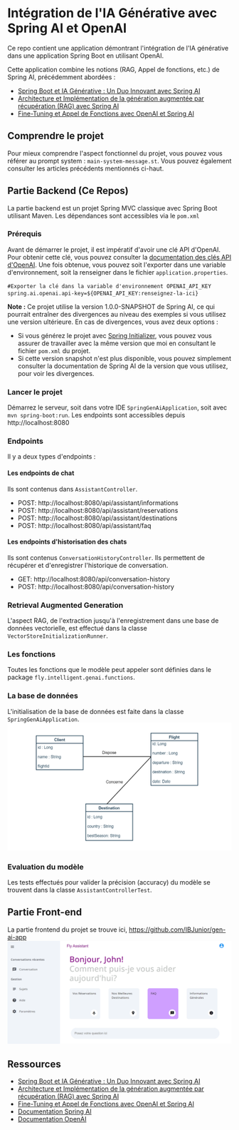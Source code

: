 # Intégration de l'IA Générative avec Spring AI et OpenAI

Ce repo contient une application démontrant l'intégration de l'IA générative dans une application Spring Boot en
utilisant OpenAI.

Cette application combine les notions (RAG, Appel de fonctions, etc.) de Spring AI, précédemment abordées :

- [Spring Boot et IA Générative : Un Duo Innovant avec Spring AI](https://www.linkedin.com/pulse/spring-boot-et-ia-g%25C3%25A9n%25C3%25A9rative-un-duo-innovant-avec-ai-ali-ibrahim-mso7e/?trackingId=oDUZ7rJoRCK6MSND7tIDCQ%3D%3D)
- [Architecture et Implémentation de la génération augmentée par récupération (RAG) avec Spring AI](https://www.linkedin.com/pulse/architecture-et-impl%25C3%25A9mentation-de-la-g%25C3%25A9n%25C3%25A9ration-par-rag-ali-ibrahim-xgu1e/?trackingId=oDUZ7rJoRCK6MSND7tIDCQ%3D%3D)
- [Fine-Tuning et Appel de Fonctions avec OpenAI et Spring AI](https://www.linkedin.com/pulse/fine-tuning-et-appel-de-fonctions-avec-openai-spring-ai-ali-ibrahim-0f15e/?trackingId=oDUZ7rJoRCK6MSND7tIDCQ%3D%3D)

## Comprendre le projet

Pour mieux comprendre l'aspect fonctionnel du projet, vous pouvez vous référer au prompt
system : ``main-system-message.st``. Vous pouvez également consulter les articles précédents mentionnés ci-haut.

## Partie Backend (Ce Repos)

La partie backend est un projet Spring MVC classique avec Spring Boot utilisant Maven. Les dépendances sont
accessibles via le ```pom.xml```

### Prérequis

Avant de démarrer le projet, il est impératif d'avoir une clé API d'OpenAI. Pour obtenir cette clé, vous pouvez
consulter la [documentation des clés API d'OpenAI](https://platform.openai.com/api-keys). Une fois obtenue, vous pouvez
soit l'exporter dans une variable d'environnement, soit la renseigner dans le fichier `application.properties`.

````
#Exporter la clé dans la variable d'environnement OPENAI_API_KEY
spring.ai.openai.api-key=${OPENAI_API_KEY:renseignez-la-ici}
````

**Note :** Ce projet utilise la version 1.0.0-SNAPSHOT de Spring AI, ce qui pourrait entraîner des divergences au
niveau des exemples si vous utilisez
une version ultérieure. En cas de divergences, vous avez deux options :

- Si vous générez le projet avec [Spring Initializer](https://start.spring.io/), vous pouvez vous assurer de travailler
  avec la même version que moi en consultant le fichier `pom.xml` du projet.
- Si cette version snapshot n'est plus disponible, vous pouvez simplement consulter la documentation de Spring AI de la
  version que vous utilisez, pour voir les divergences.

### Lancer le projet

Démarrez le serveur, soit dans votre IDE ``SpringGenAiApplication``, soit avec ``mvn spring-boot:run``.
Les endpoints sont accessibles depuis http://localhost:8080

### Endpoints

Il y a deux types d'endpoints :

#### Les endpoints de chat

Ils sont contenus dans ``AssistantController``.

- POST: http://localhost:8080/api/assistant/informations
- POST: http://localhost:8080/api/assistant/reservations
- POST: http://localhost:8080/api/assistant/destinations
- POST: http://localhost:8080/api/assistant/faq

#### Les endpoints d'historisation des chats

Ils sont contenus ``ConversationHistoryController``. Ils permettent de récupérer et d'enregistrer l'historique de
conversation.

- GET: http://localhost:8080/api/conversation-history
- POST: http://localhost:8080/api/conversation-history

### Retrieval Augmented Generation

L'aspect RAG, de l'extraction jusqu'à l'enregistrement dans une base de données vectorielle, est effectué dans la
classe ``VectorStoreInitializationRunner``.

### Les fonctions

Toutes les fonctions que le modèle peut appeler sont définies dans le package ``fly.intelligent.genai.functions``.

### La base de données

L'initialisation de la base de données est faite dans la classe ``SpringGenAiApplication``.
<img src="src/main/resources/images/illustration-class-diagram.png"/>

### Evaluation du modèle

Les tests effectués pour valider la précision (accuracy) du modèle se trouvent dans la
classe ``AssistantControllerTest``.

## Partie Front-end

La partie frontend du projet se trouve ici, https://github.com/IBJunior/gen-ai-app
<img src="src/main/resources/images/front-end.png"/>

## Ressources

- [Spring Boot et IA Générative : Un Duo Innovant avec Spring AI](https://www.linkedin.com/pulse/spring-boot-et-ia-g%25C3%25A9n%25C3%25A9rative-un-duo-innovant-avec-ai-ali-ibrahim-mso7e/?trackingId=oDUZ7rJoRCK6MSND7tIDCQ%3D%3D)
- [Architecture et Implémentation de la génération augmentée par récupération (RAG) avec Spring AI](https://www.linkedin.com/pulse/architecture-et-impl%25C3%25A9mentation-de-la-g%25C3%25A9n%25C3%25A9ration-par-rag-ali-ibrahim-xgu1e/?trackingId=oDUZ7rJoRCK6MSND7tIDCQ%3D%3D)
- [Fine-Tuning et Appel de Fonctions avec OpenAI et Spring AI](https://www.linkedin.com/pulse/fine-tuning-et-appel-de-fonctions-avec-openai-spring-ai-ali-ibrahim-0f15e/?trackingId=oDUZ7rJoRCK6MSND7tIDCQ%3D%3D)
- [Documentation Spring AI](https://docs.spring.io/spring-ai/reference/)
- [Documentation OpenAI](https://platform.openai.com/docs/overview)